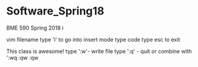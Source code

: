 
# Software_Spring18
BME 590 Spring 2018
i

vim filename 
type 'i' to go into insert mode
type code
type esc to exit 



This class is awesome!
type ':w'- write file
type ':q' - quit
or combine with ':wq
:qw
:qw

